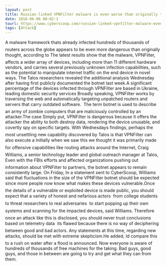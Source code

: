 ```yaml
---
layout: post
title: Russian-linked VPNFilter malware is even worse than originally thought, new research suggests
date: 2018-06-06 00:02:1
tourl: https://www.cyberscoop.com/russian-linked-vpnfilter-malware-even-worse-originally-thought-new-research-suggests/?category_news=technology
tags: [Attack]
---
```

A malware framework thats already infected hundreds of thousands of routers across the globe appears to be even more dangerous than originally thought, according to The latest results show that the malware, VPNFilter, affects a wider array of devices, including more than 11 different hardware vendors, and carries several previously unknown infection capabilities, such as the potential to manipulate internet traffic on the end device in novel ways. The Talos researchers revealed the additional analysis Wednesday after having first publicly documented the botnet last week.A significant percentage of the devices infected through VPNFilter are based in Ukraine, leading domestic security services Broadly speaking, VPNFilter works by traversing the web and automatically targeting unpatched routers and servers that carry outdated software.  The term botnet is used to describe an army of zombie computers that are maliciously controlled by an attacker.The case Simply put, VPNFilter is dangerous because it offers the attacker the ability to both destroy data, rendering the device unusable, and covertly spy on specific targets. With Wednesdays findings, perhaps the most unsettling new capability discovered by Talos is that VPNFilter can also execute a Initially when we saw this we thought it was primarily made for offensive capabilities like routing attacks around the Internet, Craig Williams, a senior technology leader and global outreach manager at Talos, Even with the FBIs efforts and affected organizations pushing out information about VPNFilter to partners, the botnet appears to remain consistently large. On Friday, In a statement sent to CyberScoop, Williams said that fluctuations in the size of the VPNFilter botnet should be expected since more people now know what makes these devices vulnerable.Once the details of a vulnerable or exploited device is made public, you should expect that a variety of honest and nefarious actors  from college students to threat researchers to real adversaries  to start popping up their own systems and scanning for the impacted devices, said Williams. Therefore once an attack like this is disclosed, you should never trust conclusions based on telemetry data  its flawed because there is no way of deciphering between good and bad actors. Any statements at this time, regarding new attacks, should be met with extreme skepticism.He added, Id compare this to a rush on water after a flood is announced. Now everyone is aware of hundreds of thousands of free machines for the taking. Bad guys, good guys, and those in between are going to try and get what they can from them.